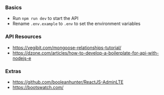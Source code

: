### Basics
- Run `npm run dev` to start the API
- Rename `.env.example` to `.env` to set the environment variables


### API Resources
- https://vegibit.com/mongoose-relationships-tutorial/
- https://dzone.com/articles/how-to-develop-a-boilerplate-for-api-with-nodejs-e


### Extras
- https://github.com/booleanhunter/ReactJS-AdminLTE
- https://bootswatch.com/